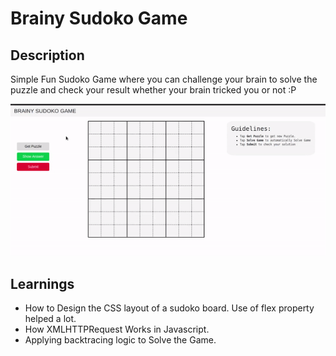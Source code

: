 # Brainy Sudoko Game

## Description 
Simple Fun Sudoko Game where you can challenge your brain to solve the puzzle and check your result whether your brain tricked you or not :P

![Game in Action](SudokoGif.gif)

## Learnings 
- How to Design the CSS layout of a sudoko board. Use of flex property helped a lot.
- How XMLHTTPRequest Works in Javascript.
- Applying backtracing logic to Solve the Game.


